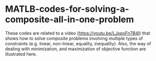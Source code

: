 # MATLB-codes-for-solving-a-composite-all-in-one-problem
These codes are related to a video (https://youtu.be/LJxpoFn7B4I) that shows how to solve composite problems involving multiple types of constraints (e.g. linear, non-linear, equality, inequality). Also, the way of dealing with minimization, and maximization of objective function are illustrated here.
